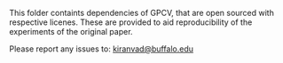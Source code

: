 This folder containts dependencies of GPCV, that are open sourced with respective licenes.
These are provided to aid reproducibility of the experiments of the original paper.

Please report any issues to: kiranvad@buffalo.edu
